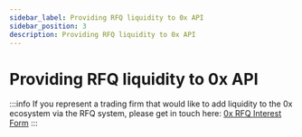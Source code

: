```yaml
---
sidebar_label: Providing RFQ liquidity to 0x API
sidebar_position: 3
description: Providing RFQ liquidity to 0x API
---
```

# Providing RFQ liquidity to 0x API

:::info
If you represent a trading firm that would like to add liquidity to the 0x ecosystem via the RFQ system, please get in touch here: [0x RFQ Interest Form](https://docs.google.com/forms/d/e/1FAIpQLSen019JsWFZHluSgqSaPE\_WFVc4YBtNS4EKB8ondJJ40Eh8jw/viewform?usp=sf\_link)
:::
